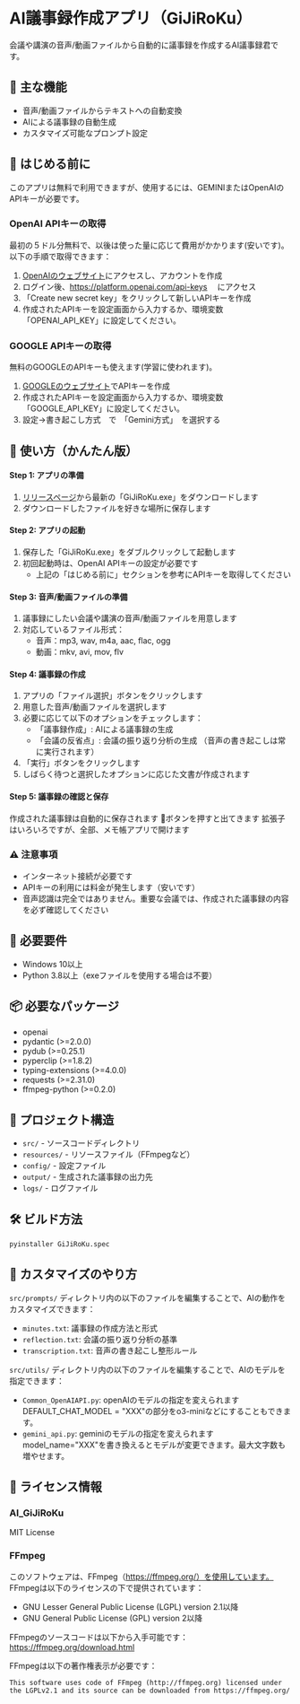 # AI議事録作成アプリ（GiJiRoKu）

会議や講演の音声/動画ファイルから自動的に議事録を作成するAI議事録君です。

## 🌟 主な機能

- 音声/動画ファイルからテキストへの自動変換
- AIによる議事録の自動生成
- カスタマイズ可能なプロンプト設定

## 🚀 はじめる前に

このアプリは無料で利用できますが、使用するには、GEMINIまたはOpenAIのAPIキーが必要です。

###  OpenAI APIキーの取得

最初の５ドル分無料で、以後は使った量に応じて費用がかかります(安いです)。以下の手順で取得できます：

1. [OpenAIのウェブサイト](https://platform.openai.com/signup)にアクセスし、アカウントを作成  
2. ログイン後、https://platform.openai.com/api-keys
　にアクセス  
3. 「Create new secret key」をクリックして新しいAPIキーを作成
4. 作成されたAPIキーを設定画面から入力するか、環境変数「OPENAI_API_KEY」に設定してください。

###  GOOGLE APIキーの取得

無料のGOOGLEのAPIキーも使えます(学習に使われます)。

1. [GOOGLEのウェブサイト](https://aistudio.google.com/app/apikey)でAPIキーを作成
2. 作成されたAPIキーを設定画面から入力するか、環境変数「GOOGLE_API_KEY」に設定してください。
3. 設定→書き起こし方式　で　「Gemini方式」　を選択する


## 🚀 使い方（かんたん版）

#### Step 1: アプリの準備
1. [リリースページ](https://github.com/RentaroKai/AI_GiJiRoKu/releases)から最新の「GiJiRoKu.exe」をダウンロードします
2. ダウンロードしたファイルを好きな場所に保存します

#### Step 2: アプリの起動
1. 保存した「GiJiRoKu.exe」をダブルクリックして起動します
2. 初回起動時は、OpenAI APIキーの設定が必要です
   - 上記の「はじめる前に」セクションを参考にAPIキーを取得してください

#### Step 3: 音声/動画ファイルの準備
1. 議事録にしたい会議や講演の音声/動画ファイルを用意します
2. 対応しているファイル形式：
   - 音声：mp3, wav, m4a, aac, flac, ogg
   - 動画：mkv, avi, mov, flv

#### Step 4: 議事録の作成
1. アプリの「ファイル選択」ボタンをクリックします
2. 用意した音声/動画ファイルを選択します
3. 必要に応じて以下のオプションをチェックします：
   - 「議事録作成」: AIによる議事録の生成
   - 「会議の反省点」: 会議の振り返り分析の生成
   （音声の書き起こしは常に実行されます）
4. 「実行」ボタンをクリックします
5. しばらく待つと選択したオプションに応じた文書が作成されます

#### Step 5: 議事録の確認と保存
作成された議事録は自動的に保存されます
📁ボタンを押すと出てきます
拡張子はいろいろですが、全部、メモ帳アプリで開けます

### ⚠️ 注意事項
- インターネット接続が必要です
- APIキーの利用には料金が発生します（安いです）
- 音声認識は完全ではありません。重要な会議では、作成された議事録の内容を必ず確認してください


## 🔧 必要要件

- Windows 10以上
- Python 3.8以上（exeファイルを使用する場合は不要）

## 📦 必要なパッケージ

- openai
- pydantic (>=2.0.0)
- pydub (>=0.25.1)
- pyperclip (>=1.8.2)
- typing-extensions (>=4.0.0)
- requests (>=2.31.0)
- ffmpeg-python (>=0.2.0)



## 📂 プロジェクト構造

- `src/` - ソースコードディレクトリ
- `resources/` - リソースファイル（FFmpegなど）
- `config/` - 設定ファイル
- `output/` - 生成された議事録の出力先
- `logs/` - ログファイル

## 🛠️ ビルド方法

```bash
pyinstaller GiJiRoKu.spec
```

## 🎯 カスタマイズのやり方

`src/prompts/` ディレクトリ内の以下のファイルを編集することで、AIの動作をカスタマイズできます：

- `minutes.txt`: 議事録の作成方法と形式
- `reflection.txt`: 会議の振り返り分析の基準
- `transcription.txt`: 音声の書き起こし整形ルール  

`src/utils/` ディレクトリ内の以下のファイルを編集することで、AIのモデルを指定できます：

- `Common_OpenAIAPI.py`: openAIのモデルの指定を変えられます DEFAULT_CHAT_MODEL = "XXX"の部分をo3-miniなどにすることもできます。
- `gemini_api.py`: geminiのモデルの指定を変えられます model_name="XXX"を書き換えるとモデルが変更できます。最大文字数も増やせます。

## 📝 ライセンス情報

### AI_GiJiRoKu
MIT License

### FFmpeg
このソフトウェアは、FFmpeg（https://ffmpeg.org/）を使用しています。
FFmpegは以下のライセンスの下で提供されています：

- GNU Lesser General Public License (LGPL) version 2.1以降
- GNU General Public License (GPL) version 2以降

FFmpegのソースコードは以下から入手可能です：
https://ffmpeg.org/download.html

FFmpegは以下の著作権表示が必要です：
```
This software uses code of FFmpeg (http://ffmpeg.org) licensed under the LGPLv2.1 and its source can be downloaded from https://ffmpeg.org/
```
